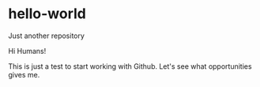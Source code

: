 # hello-world
Just another repository

Hi Humans!

This is just a test to start working with Github. Let's see what opportunities gives me.

